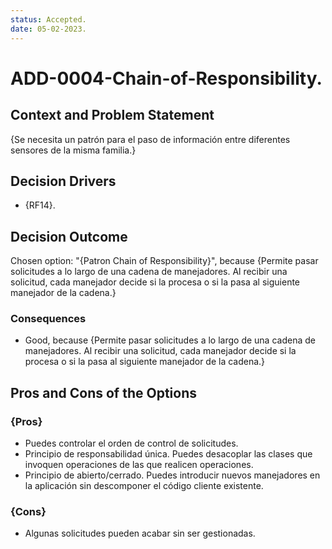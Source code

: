 ```yaml
---
status: Accepted.
date: 05-02-2023.
---
```

# ADD-0004-Chain-of-Responsibility.

## Context and Problem Statement

{Se necesita un patrón para el paso de información entre diferentes sensores de la misma familia.}

## Decision Drivers

* {RF14}.

## Decision Outcome

Chosen option: "{Patron Chain of Responsibility}", because
{Permite pasar solicitudes a lo largo de una cadena de manejadores. Al recibir una solicitud, cada manejador decide si la procesa o si la pasa al siguiente manejador de la cadena.}

### Consequences

* Good, because {Permite pasar solicitudes a lo largo de una cadena de manejadores. Al recibir una solicitud, cada manejador decide si la procesa o si la pasa al siguiente manejador de la cadena.}

## Pros and Cons of the Options

### {Pros}

* Puedes controlar el orden de control de solicitudes.
* Principio de responsabilidad única. Puedes desacoplar las clases que invoquen operaciones de las que realicen operaciones.
* Principio de abierto/cerrado. Puedes introducir nuevos manejadores en la aplicación sin descomponer el código cliente existente.

### {Cons}

* Algunas solicitudes pueden acabar sin ser gestionadas.

